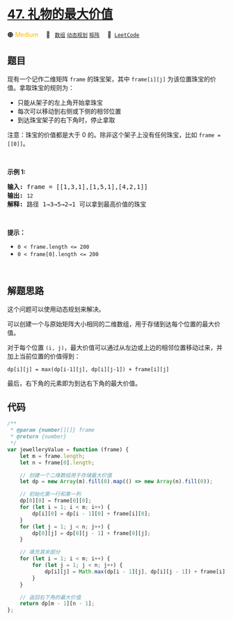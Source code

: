 # [47. 礼物的最大价值](https://leetcode.cn/problems/li-wu-de-zui-da-jie-zhi-lcof)

🟠 <font color=#ffb800>Medium</font>&emsp; 🔖&ensp; [`数组`](/tag/array.md) [`动态规划`](/tag/dynamic-programming.md) [`矩阵`](/tag/matrix.md)&emsp; 🔗&ensp;[`LeetCode`](https://leetcode.cn/problems/li-wu-de-zui-da-jie-zhi-lcof)

## 题目

<p>现有一个记作二维矩阵 <code>frame</code> 的珠宝架，其中 <code>frame[i][j]</code> 为该位置珠宝的价值。拿取珠宝的规则为：</p>

<ul>
	<li>只能从架子的左上角开始拿珠宝</li>
	<li>每次可以移动到右侧或下侧的相邻位置</li>
	<li>到达珠宝架子的右下角时，停止拿取</li>
</ul>

<p>注意：珠宝的价值都是大于 0 的。除非这个架子上没有任何珠宝，比如 <code>frame = [[0]]</code>。</p>

<p>&nbsp;</p>

<p><strong>示例 1:</strong></p>

<pre>
<strong>输入:</strong> frame = [[1,3,1],[1,5,1],[4,2,1]]
<strong>输出:</strong> <code>12
</code><strong>解释:</strong> 路径 1→3→5→2→1 可以拿到最高价值的珠宝</pre>

<p>&nbsp;</p>

<p><strong>提示：</strong></p>

<ul>
	<li><code>0 &lt; frame.length &lt;= 200</code></li>
	<li><code>0 &lt; frame[0].length &lt;= 200</code></li>
</ul>

<p>&nbsp;</p>


## 解题思路

这个问题可以使用动态规划来解决。

可以创建一个与原始矩阵大小相同的二维数组，用于存储到达每个位置的最大价值。

对于每个位置 `(i, j)`，最大价值可以通过从左边或上边的相邻位置移动过来，并加上当前位置的价值得到：

`dp[i][j] = max(dp[i-1][j], dp[i][j-1]) + frame[i][j]`

最后，右下角的元素即为到达右下角的最大价值。

## 代码

```javascript
/**
 * @param {number[][]} frame
 * @return {number}
 */
var jewelleryValue = function (frame) {
	let m = frame.length;
	let n = frame[0].length;

	// 创建一个二维数组用于存储最大价值
	let dp = new Array(m).fill(0).map(() => new Array(n).fill(0));

	// 初始化第一行和第一列
	dp[0][0] = frame[0][0];
	for (let i = 1; i < m; i++) {
		dp[i][0] = dp[i - 1][0] + frame[i][0];
	}
	for (let j = 1; j < n; j++) {
		dp[0][j] = dp[0][j - 1] + frame[0][j];
	}

	// 填充其余部分
	for (let i = 1; i < m; i++) {
		for (let j = 1; j < n; j++) {
			dp[i][j] = Math.max(dp[i - 1][j], dp[i][j - 1]) + frame[i][j];
		}
	}

	// 返回右下角的最大价值
	return dp[m - 1][n - 1];
};
```
